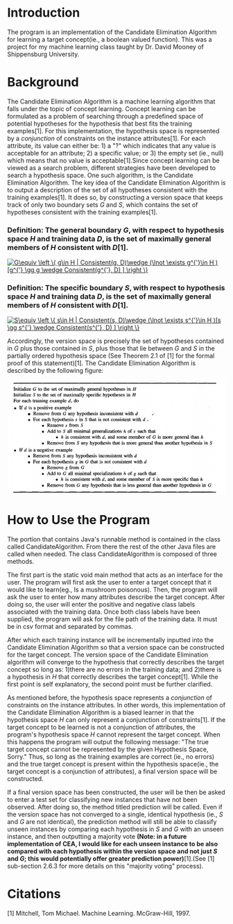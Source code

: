 # Introduction
The program is an implementation of the Candidate Elimination Algorithm for learning a target concept(ie., a boolean valued function). This was a project for my machine learning class taught by Dr. David Mooney of Shippensburg University. 

# Background
The Candidate Elimination Algorithm is a 
machine learning algorithm that falls under the topic of concept learning. Concept learning can be formulated as a problem
of searching through a predefined space of potential hypotheses for the hypothesis that best fits the training examples[1]. 
For this implementation, the hypothesis space is represented by a *conjunction* of constraints on the instance 
attributes[1]. For each attribute, its value can either be: 1) a "?" which indicates that any 
value is acceptable for an attribute; 2) a specific value; or 3) the empty set (ie., null) which means that no value is acceptable[1].Since concept learning can be viewed as a search problem, different strategies have been developed to search a hypothesis space. One such algorithm, is the Candidate Elimination Algorithm. The key idea of the Candidate Elimination Algorithm is to
output a description of the set of all hypotheses consistent with the training examples[1]. It does so, by constructing a 
version space that keeps track of only two boundary sets *G* and *S*, which contains the set of hypotheses consistent with the training examples[1].
### Definition: The general boundary *G*, with respect to hypothesis space *H* and training data *D*, is the set of maximally general members of *H* consistent with *D*[1]. 
<a href="https://www.codecogs.com/eqnedit.php?latex=G\equiv&space;\left&space;\{&space;g\in&space;H&space;|&space;Consistent(g,&space;D)\wedge&space;(\lnot&space;\exists&space;g^{'}\in&space;H&space;)[g^{'}&space;\gg&space;g&space;\wedge&space;Consistent(g^{'},&space;D)&space;]&space;\right&space;\}" target="_blank"><img src="https://latex.codecogs.com/gif.latex?G\equiv&space;\left&space;\{&space;g\in&space;H&space;|&space;Consistent(g,&space;D)\wedge&space;(\lnot&space;\exists&space;g^{'}\in&space;H&space;)[g^{'}&space;\gg&space;g&space;\wedge&space;Consistent(g^{'},&space;D)&space;]&space;\right&space;\}" title="G\equiv \left \{ g\in H | Consistent(g, D)\wedge (\lnot \exists g^{'}\in H )[g^{'} \gg g \wedge Consistent(g^{'}, D) ] \right \}" /></a>

### Definition: The specific boundary *S*, with respect to hypothesis space *H* and training data *D*, is the set of maximally general members of *H* consistent with *D*[1]. 
<a href="https://www.codecogs.com/eqnedit.php?latex=S\equiv&space;\left&space;\{&space;s\in&space;H&space;|&space;Consistent(s,&space;D)\wedge&space;(\lnot&space;\exists&space;s^{'}\in&space;H&space;)[s&space;\gg&space;s^{'}&space;\wedge&space;Consistent(s^{'},&space;D)&space;]&space;\right&space;\}" target="_blank"><img src="https://latex.codecogs.com/gif.latex?S\equiv&space;\left&space;\{&space;s\in&space;H&space;|&space;Consistent(s,&space;D)\wedge&space;(\lnot&space;\exists&space;s^{'}\in&space;H&space;)[s&space;\gg&space;s^{'}&space;\wedge&space;Consistent(s^{'},&space;D)&space;]&space;\right&space;\}" title="S\equiv \left \{ s\in H | Consistent(s, D)\wedge (\lnot \exists s^{'}\in H )[s \gg s^{'} \wedge Consistent(s^{'}, D) ] \right \}" /></a>

Accordingly, the version space is precisely the set of hypotheses contained in *G* plus those contained in *S*, plus those that lie between *G* and *S* in the partially ordered hypothesis space (See Theorem 2.1 of [1] for the formal proof of this statement)[1].
The Candidate Elimination Algorithm is described by the following figure:

![](Screen%20Shot%202019-06-26%20at%2011.28.14%20AM.png)

# How to Use the Program
The portion that contains Java's runnable method is contained in the class called CandidateAlgorithm. From there the rest of  the other Java files are called when needed. The class CandidateAlgorithm is composed of three methods.

The first part is the static void main method that acts as an interface for the user. The program will first ask the user to enter a target concept that it would like to learn(eg., Is a mushroom poisonous). Then, the program will ask the user to enter how many attributes describe the target concept. After doing so, the user will enter the positive and negative class labels associated with the training data. Once both class labels have been supplied, the program will ask for the file path of the training data. It must be in csv format and separated by commas.

After which each training instance will be incrementally inputted into the Candidate Elimination Algorithm so that a version space can be constructed for the target concept. The version space of the Candidate Elimination algorithm will converge to the hypothesis that correctly describes the target concept so long as: 1)there are no errors in the training data; and 2)there is a hypothesis in *H* that correctly describes the target concept[1]. While the first point is self explanatory, the second point must be further clarified. 

As mentioned before, the hypothesis space represents a *conjunction* of constraints on the instance attributes. In other words, this implementation of the Candidate Elimination Algorithm is a biased learner in that the hypothesis space *H* can only represent a conjunction of constraints[1]. If the target concept to be learned is not a conjunction of attributes, the program's hypothesis space *H* cannot represent the target concept. When this happens the program will output the following message: "The true target concept cannot be represented by the given Hypothesis Space, Sorry." Thus, so long as the training examples are correct (ie., no errors) and the true target concept is present within the hypothesis space(ie., the target concept is a conjunction of attributes), a final version space will be constructed.

If a final version space has been constructed, the user will be then be asked to enter a test set for classifying new instances that have not been observed. After doing so, the method titled prediction will be called. Even if the version space has not converged to a single, identical hypothesis (ie., *S* and *G* are not identical), the prediction method will still be able to classify unseen instances by comparing each hypothesis in *S* and *G* with an unseen instance, and then outputting a majority vote **(Note: in a future implementation of CEA, I would like for each unseen instance to be also compared with each hypothesis within the version space and not just *S* and *G*; this would potentially offer greater prediction power)**[1].(See [1] sub-section 2.6.3 for more details on this "majority voting" process).

# Citations
[1] Mitchell, Tom Michael. Machine Learning. McGraw-Hill, 1997.





